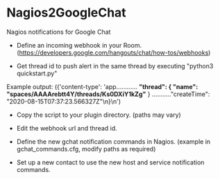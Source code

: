 # Nagios2GoogleChat

Nagios notifications for Google Chat

* Define an incoming webhook in your Room.</br>
(https://developers.google.com/hangouts/chat/how-tos/webhooks)

* Get thread id to push alert in the same thread by executing "python3 quickstart.py"

 Example output:
 ({'content-type': 'app............ **"thread": { "name": "spaces/AAAArebtt4Y/threads/Ks0DXiY1kZg"**  } ..........."createTime": "2020-08-15T07:37:23.566327Z"\n}\n')

* Copy the script to your plugin directory. (paths may vary)

* Edit the webhook url and thread id.

* Define the new gchat notification commands in Nagios.
(example in gchat_commands.cfg, modify paths as required)

* Set up a new contact to use the new host and service notification commands.
